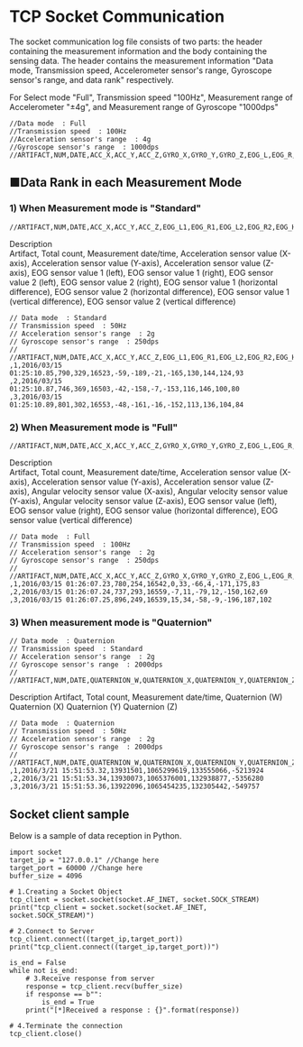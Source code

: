 # TCP Socket Communication<Badge type="danger" text="Academic" />

The socket communication log file consists of two parts: the header containing the measurement information and the body containing the sensing data. The header contains the measurement information "Data mode, Transmission speed, Accelerometer sensor's range, Gyroscope sensor's range, and data rank" respectively.

>
 For Select mode "Full", Transmission speed "100Hz", Measurement range of Accelerometer "±4g", and Measurement range of Gyroscope "1000dps"

```
//Data mode  : Full
//Transmission speed  : 100Hz
//Acceleration sensor's range  : 4g
//Gyroscope sensor's range  : 1000dps
//ARTIFACT,NUM,DATE,ACC_X,ACC_Y,ACC_Z,GYRO_X,GYRO_Y,GYRO_Z,EOG_L,EOG_R,EOG_H,EOG_V
```



## ■Data Rank in each Measurement Mode


### 1) When Measurement mode is "Standard"

```
//ARTIFACT,NUM,DATE,ACC_X,ACC_Y,ACC_Z,EOG_L1,EOG_R1,EOG_L2,EOG_R2,EOG_H1,EOG_H2,EOG_V1,EOG_V2
```

> 
Description  
Artifact, Total count, Measurement date/time, Acceleration sensor value (X-axis), Acceleration sensor value (Y-axis), Acceleration sensor value (Z-axis), EOG sensor value 1 (left), EOG sensor value 1 (right), EOG sensor value 2 (left), EOG sensor value 2 (right), EOG sensor value 1 (horizontal difference), EOG sensor value 2 (horizontal difference), EOG sensor value 1 (vertical difference), EOG sensor value 2 (vertical difference)

```
// Data mode  : Standard
// Transmission speed  : 50Hz
// Acceleration sensor's range  : 2g
// Gyroscope sensor's range  : 250dps
//
//ARTIFACT,NUM,DATE,ACC_X,ACC_Y,ACC_Z,EOG_L1,EOG_R1,EOG_L2,EOG_R2,EOG_H1,EOG_H2,EOG_V1,EOG_V2
,1,2016/03/15 01:25:10.85,790,329,16523,-59,-189,-21,-165,130,144,124,93
,2,2016/03/15 01:25:10.87,746,369,16503,-42,-158,-7,-153,116,146,100,80
,3,2016/03/15 01:25:10.89,801,302,16553,-48,-161,-16,-152,113,136,104,84
```


### 2) When Measurement mode is "Full"

```
//ARTIFACT,NUM,DATE,ACC_X,ACC_Y,ACC_Z,GYRO_X,GYRO_Y,GYRO_Z,EOG_L,EOG_R,EOG_H,EOG_V
```

> 
Description  
Artifact, Total count, Measurement date/time, Acceleration sensor value (X-axis), Acceleration sensor value (Y-axis), Acceleration sensor value (Z-axis), Angular velocity sensor value (X-axis), Angular velocity sensor value (Y-axis), Angular velocity sensor value (Z-axis), EOG sensor value (left), EOG sensor value (right), EOG sensor value (horizontal difference), EOG sensor value (vertical difference)

```
// Data mode  : Full
// Transmission speed  : 100Hz
// Acceleration sensor's range  : 2g
// Gyroscope sensor's range  : 250dps
//
//ARTIFACT,NUM,DATE,ACC_X,ACC_Y,ACC_Z,GYRO_X,GYRO_Y,GYRO_Z,EOG_L,EOG_R,EOG_H,EOG_V
,1,2016/03/15 01:26:07.23,780,254,16542,0,33,-66,4,-171,175,83
,2,2016/03/15 01:26:07.24,737,293,16559,-7,11,-79,12,-150,162,69
,3,2016/03/15 01:26:07.25,896,249,16539,15,34,-58,-9,-196,187,102
```


### 3) When measurement mode is "Quaternion"

```
// Data mode  : Quaternion
// Transmission speed  : Standard
// Acceleration sensor's range  : 2g
// Gyroscope sensor's range  : 2000dps
//
//ARTIFACT,NUM,DATE,QUATERNION_W,QUATERNION_X,QUATERNION_Y,QUATERNION_Z
```

> 
Description
Artifact, Total count, Measurement date/time, Quaternion (W) Quaternion (X) Quaternion (Y) Quaternion (Z)

```
// Data mode  : Quaternion
// Transmission speed  : 50Hz
// Acceleration sensor's range  : 2g
// Gyroscope sensor's range  : 2000dps
//
//ARTIFACT,NUM,DATE,QUATERNION_W,QUATERNION_X,QUATERNION_Y,QUATERNION_Z
,1,2016/3/21 15:51:53.32,13931501,1065299619,133555066,-5213924
,2,2016/3/21 15:51:53.34,13930073,1065376001,132938877,-5356280
,3,2016/3/21 15:51:53.36,13922096,1065454235,132305442,-549757
```

## Socket client sample

Below is a sample of data reception in Python.

```
import socket
target_ip = "127.0.0.1" //Change here
target_port = 60000 //Change here
buffer_size = 4096

# 1.Creating a Socket Object
tcp_client = socket.socket(socket.AF_INET, socket.SOCK_STREAM)
print("tcp_client = socket.socket(socket.AF_INET, socket.SOCK_STREAM)")

# 2.Connect to Server
tcp_client.connect((target_ip,target_port))
print("tcp_client.connect((target_ip,target_port))")

is_end = False
while not is_end:
    # 3.Receive response from server
    response = tcp_client.recv(buffer_size)
    if response == b"":
        is_end = True
    print("[*]Received a response : {}".format(response))

# 4.Terminate the connection
tcp_client.close()
```